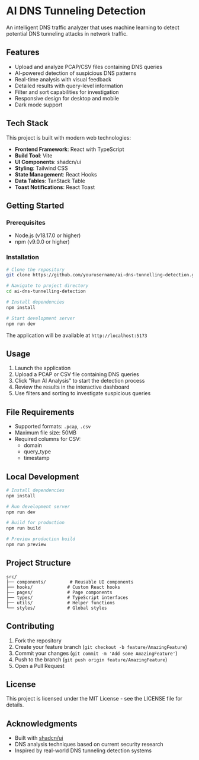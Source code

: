 # AI DNS Tunneling Detection

An intelligent DNS traffic analyzer that uses machine learning to detect potential DNS tunneling attacks in network traffic.

## Features

- Upload and analyze PCAP/CSV files containing DNS queries
- AI-powered detection of suspicious DNS patterns
- Real-time analysis with visual feedback
- Detailed results with query-level information
- Filter and sort capabilities for investigation
- Responsive design for desktop and mobile
- Dark mode support

## Tech Stack

This project is built with modern web technologies:

- **Frontend Framework**: React with TypeScript
- **Build Tool**: Vite
- **UI Components**: shadcn/ui
- **Styling**: Tailwind CSS
- **State Management**: React Hooks
- **Data Tables**: TanStack Table
- **Toast Notifications**: React Toast

## Getting Started

### Prerequisites

- Node.js (v18.17.0 or higher)
- npm (v9.0.0 or higher)

### Installation

```sh
# Clone the repository
git clone https://github.com/yourusername/ai-dns-tunnelling-detection.git

# Navigate to project directory
cd ai-dns-tunnelling-detection

# Install dependencies
npm install

# Start development server
npm run dev
```

The application will be available at `http://localhost:5173`

## Usage

1. Launch the application
2. Upload a PCAP or CSV file containing DNS queries
3. Click "Run AI Analysis" to start the detection process
4. Review the results in the interactive dashboard
5. Use filters and sorting to investigate suspicious queries

## File Requirements

- Supported formats: `.pcap`, `.csv`
- Maximum file size: 50MB
- Required columns for CSV:
  - domain
  - query_type
  - timestamp

## Local Development

```sh
# Install dependencies
npm install

# Run development server
npm run dev

# Build for production
npm run build

# Preview production build
npm run preview
```

## Project Structure

```
src/
├── components/         # Reusable UI components
├── hooks/             # Custom React hooks
├── pages/             # Page components
├── types/             # TypeScript interfaces
├── utils/             # Helper functions
└── styles/            # Global styles
```

## Contributing

1. Fork the repository
2. Create your feature branch (`git checkout -b feature/AmazingFeature`)
3. Commit your changes (`git commit -m 'Add some AmazingFeature'`)
4. Push to the branch (`git push origin feature/AmazingFeature`)
5. Open a Pull Request

## License

This project is licensed under the MIT License - see the LICENSE file for details.

## Acknowledgments

- Built with [shadcn/ui](https://ui.shadcn.com/)
- DNS analysis techniques based on current security research
- Inspired by real-world DNS tunneling detection systems
